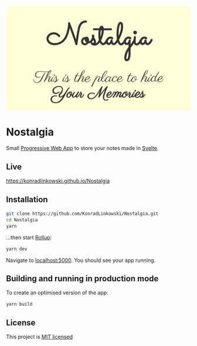 ![App Screenshot](public/image.png "App Screenshot")
# Nostalgia
Small [Progressive Web App][pwa] to store your notes made in [Svelte][svelte].

## Live
https://konradlinkowski.github.io/Nostalgia

## Installation
```bash
git clone https://github.com/KonradLinkowski/Nostalgia.git
cd Nostalgia
yarn
```

...then start [Rollup](https://rollupjs.org):

```bash
yarn dev
```

Navigate to [localhost:5000](http://localhost:5000). You should see your app running.

## Building and running in production mode

To create an optimised version of the app:

```bash
yarn build
```

[pwa]: (https://web.dev/progressive-web-apps/)
[svelte]: (https://svelte.dev)

## License
This project is [MIT licensed](./LICENSE)
